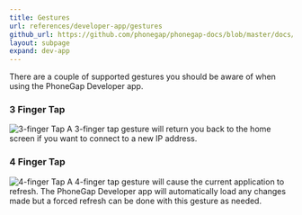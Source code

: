 ```yaml
---
title: Gestures
url: references/developer-app/gestures
github_url: https://github.com/phonegap/phonegap-docs/blob/master/docs/3-references/developer-app/3-gestures.html.md
layout: subpage
expand: dev-app
---
```


There are a couple of supported gestures you should be aware of when using the PhoneGap Developer app.

### 3 Finger Tap
![3-finger Tap](/images/three-finger-tap.png) A 3-finger tap gesture will return you back to the home screen if you want to connect to a new IP address.

### 4 Finger Tap
![4-finger Tap](/images/four-finger-tap.png)
A 4-finger tap gesture will cause the current application to refresh. The PhoneGap Developer app will automatically load any changes made
 but a forced refresh can be done with this gesture as needed.   
